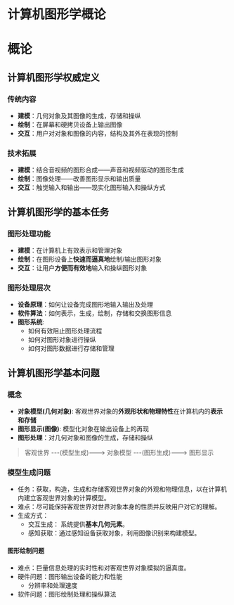 # 计算机图形学概论


# 概论

<!--more-->

## 计算机图形学权威定义

### 传统内容

- **建模**：几何对象及其图像的生成，存储和操纵
- **绘制**：在屏幕和硬拷贝设备上输出图像
- **交互**：用户对对象和图像的内容，结构及其外在表现的控制

### 技术拓展

- **建模**：结合音视频的图形合成——声音和视频驱动的图形生成
- **绘制**：图像处理——改善图形显示和输出质量
- **交互**：触觉输入和输出——现实化图形输入和操纵方式

## 计算机图形学的基本任务

### 图形处理功能

- **建模**：在计算机上有效表示和管理对象
- **绘制**：在图形设备上**快速而逼真地**绘制/输出图形对象
- **交互**：让用户**方便而有效地**输入和操纵图形对象

### 图形处理层次

- **设备原理**：如何让设备完成图形地输入输出及处理
- **软件算法**：如何表示，生成，绘制，存储和交换图形信息
- **图形系统**:
  - 如何有效阻止图形处理流程
  - 如何对图形对象进行操纵
  - 如何对图形数据进行存储和管理

## 计算机图形学基本问题

### 概念

- **对象模型(几何对象)**: 客观世界对象的**外观形状和物理特性**在计算机内的**表示和存储**
- **图形显示(图像)**: 模型化对象在输出设备上的再现
- **图形处理**：对几何对象和图像的生成，存储和操纵

> 客观世界 ---(模型生成)---> 对象模型 ---(图形生成)---> 图形显示 

### 模型生成问题

- 任务：获取，构造，生成和存储客观世界对象的外观和物理信息，以在计算机内建立客观世界对象的计算模型。
- 难点：尽可能保持客观世界对世界对象本身的性质并反映用户对它的理解。
- 生成方式：
  - 交互生成： 系统提供**基本几何元素**。
  - 感知获取：通过感知设备获取对象，利用图像识别来构建模型。

#### 图形绘制问题

- 难点：巨量信息处理的实时性和对客观世界对象模拟的逼真度。
- 硬件问题：图形输出设备的能力和性能
  - 分辨率和处理速度
- 软件问题：图形绘制处理和操纵算法
